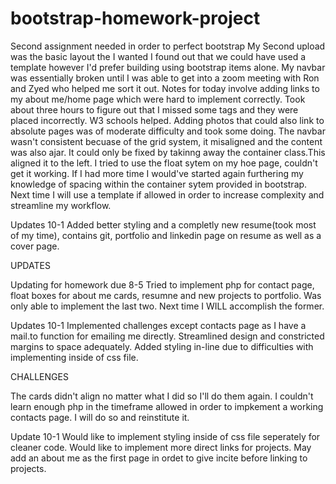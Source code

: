 # bootstrap-homework-project
Second assignment needed in order to perfect bootstrap
My Second upload was the basic layout the I wanted
I found out that we could have used a template however I'd prefer building using bootstrap items alone.
My navbar was essentially broken until I was able to get into a zoom meeting with Ron and Zyed who helped me sort it out.
Notes for today involve adding links to my about me/home page which were hard to implement correctly. Took about three hours to figure out that I missed some tags and they were placed incorrectly. W3 schools helped.
Adding photos that could also link to absolute pages was of moderate difficulty and took some doing.
The navbar wasn't consistent becuase of the grid system, it misaligned and the content was also ajar.
It could only be fixed by takinng away the container class.This aligned it to the left.
I tried to use the float sytem on my hoe page, couldn't get it working.
If I had more time I would've started again furthering my knowledge of spacing within the container sytem provided in bootstrap. 
Next time I will use a template if allowed in order to increase complexity and streamline my workflow.

Updates 10-1
Added better styling and a completly new resume(took most of my time), contains git, portfolio and linkedin page on resume as well as a cover page. 

UPDATES

Updating for homework due 8-5
Tried to implement php for contact page, float boxes for about me cards, resumne and new projects to portfolio.
Was only able to implement the last two.
Next time I WILL accomplish the former.

Updates 10-1
Implemented challenges except contacts page as I have a mail.to function for emailing me directly. Streamlined design and constricted margins to space adequately.
Added styling in-line due to difficulties with implementing inside of css file.



CHALLENGES

The cards didn't align no matter what I did so I'll do them again.
I couldn't learn enough php in the timeframe allowed in order to impkement a working contacts page. I will do so and reinstitute it. 

Update 10-1
Would like to implement styling inside of css file seperately for cleaner code.
Would like to implement more direct links for projects. 
May add an about me as the first page in ordet to give incite before linking to projects.
